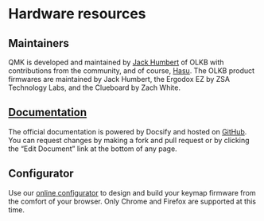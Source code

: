 # Hardware resources

## Maintainers
QMK is developed and maintained by [Jack Humbert](https://github.com/jackhumbert) of OLKB with contributions from the community, and of course, [Hasu](https://github.com/tmk). The OLKB product firmwares are maintained by Jack Humbert, the Ergodox EZ by ZSA Technology Labs, and the Clueboard by Zach White.

## [Documentation](https://docs.qmk.fm/)
The official documentation is powered by Docsify and hosted on [GitHub](https://github.com/qmk/qmk_firmware/tree/master/docs). You can request changes by making a fork and pull request or by clicking the “Edit Document” link at the bottom of any page.

## Configurator
Use our [online configurator](https://config.qmk.fm/) to design and build your keymap firmware from the comfort of your browser. Only Chrome and Firefox are supported at this time.

